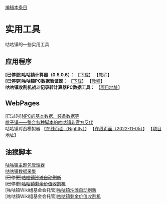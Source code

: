 [编辑本条目](https://github.com/GuguTown/Wiki/edit/main/tool.md)
# 实用工具
咕咕镇的一些实用工具

## 应用程序
**[已停更]咕咕镇计算器（0.5.0.6）：** 【[下载](src/app/newkf0.5.0.6.rar)】  【[教程](article/calc_README.md)】   
**[已停更]咕咕镇PC数据验证器：** 【[下载](src/app/newkfcalc0.1.9.9.rar)】  【[教程](article/pcauth_README.md)】     
**咕咕镇收割机战斗记录转计算器PC数据工具：** 【[项目地址](https://github.com/ilusrdbb/guguzhen-loganalysis)】

## WebPages
[已过时][NPC的基本数据、装备数据等](https://hazukikaguya-my.sharepoint.com/:x:/g/personal/hazukikaguya_office_inari_site/EfbRJ5KtOspKjfnbAjkT_0EBS9YAcHEh68-6XLvtCL5PoA?e=RrBvBc)   
[桃子镇——整合各种脚本的咕咕镇非官方反代](https://github.com/HazukiKaguya/GuguTownProxy)   
咕咕镇对战模拟器 【[在线页面（Nightly）](https://hirakanakf.github.io/fygarc/fygemu.client.html)】 【[在线页面（2022-11-05）](./src/app/fygemu/)】 【[项目地址](https://github.com/hirakanaKF/fygemu)】

## 油猴脚本
[咕咕镇主题包管理器](https://greasyfork.org/scripts/450204)   
[咕咕镇数据采集](https://greasyfork.org/scripts/445173)   
<del>[已停更][咕咕镇沙滩自动刷新](https://greasyfork.org/scripts/397225) </del>   
<del>[已停更][咕咕镇剩余价值收割机](https://greasyfork.org/scripts/408937)   </del>   
[咕咕镇Wiki组基金会托管][咕咕镇沙滩自动刷新](https://github.com/GuguTown/AutoRefreshBeach)    
[咕咕镇Wiki组基金会托管][咕咕镇剩余价值收割机](https://github.com/GuguTown/GuguTownBattleLogs)